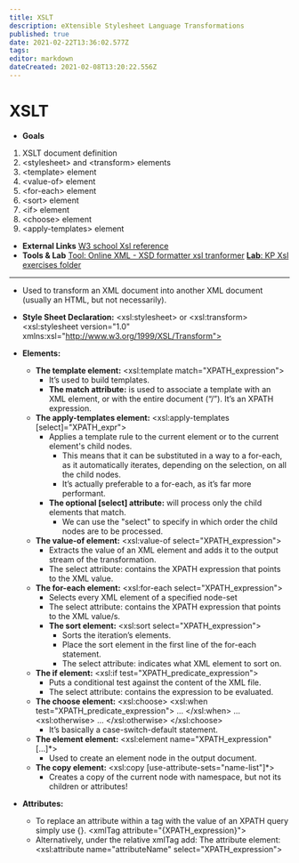```yaml
---
title: XSLT
description: eXtensible Stylesheet Language Transformations
published: true
date: 2021-02-22T13:36:02.577Z
tags: 
editor: markdown
dateCreated: 2021-02-08T13:20:22.556Z
---
```


# XSLT

- **Goals**
1. XSLT document definition
2. &lt;stylesheet> and &lt;transform> elements
3. &lt;template> element
4. &lt;value-of> element
5. &lt;for-each> element
6. &lt;sort> element
7. &lt;if> element
8. &lt;choose> element
9. &lt;apply-templates> element

- **External Links**
[W3 school Xsl reference](https://www.w3schools.com/xml/xsl_intro.asp)
- **Tools & Lab**
[Tool: Online XML - XSD formatter xsl tranformer](http://www.freeformatter.com/xsl-transformer.html)
[**Lab**: KP Xsl exercises folder](https://drive.google.com/open?id=0BydghG4Au4HfWkpkNk1wTmNlRkE)

---

- Used to transform an XML document into another XML document (usually an HTML, but not necessarily). 
- **Style Sheet Declaration:** \<xsl:stylesheet> or \<xsl:transform>
															\<xsl:stylesheet 	version="1.0" xmlns:xsl="http://www.w3.org/1999/XSL/Transform">
- **Elements:**
	- **The template element:** 	\<xsl:template match="XPATH_expression">
		- It’s used to build templates.
		- **The match attribute:** is used to associate a template with an XML element, or with the entire document (“/”). It’s an XPATH expression.
	- **The apply-templates element:** \<xsl:apply-templates [select]="XPATH_expr">
		- Applies a template rule to the current element or to the current element's child nodes.
			- This means that it can be substituted in a way to a for-each, as it automatically iterates, 				depending on the selection, on all the child nodes.
			- It’s actually preferable to a for-each, as it’s far more performant.
		- **The optional [select] attribute:** will process only the child elements that match.
			- We can use the "select" to specify in which order the child nodes are to be processed.
	- **The value-of element:** \<xsl:value-of select="XPATH_expression">
		- Extracts the value of an XML element and adds it to the output stream of the transformation.
		- The select attribute: contains the XPATH expression that points to the XML value.
	- **The for-each element:** \<xsl:for-each select="XPATH_expression">
		- Selects every XML element of a specified node-set
		- The select attribute: contains the XPATH expression that points to the XML value/s.
		- **The sort element:** \<xsl:sort select="XPATH_expression">
			- Sorts the iteration’s elements.
			- Place the sort element in the first line of the for-each statement.
			- The select attribute: indicates what XML element to sort on.
	- **The if element:** \<xsl:if test="XPATH_predicate_expression">
		- Puts a conditional test against the content of the XML file.
		- The select attribute: contains the expression to be evaluated.
	- **The choose element:** 	\<xsl:choose>
                              \<xsl:when test="XPATH_predicate_expression">
                              ... \</xsl:when> ...
                              \<xsl:otherwise>
                              ... </xsl:otherwise>
                              </xsl:choose>
		- It’s basically a case-switch-default statement. 
	- **The element element:** 	\<xsl:element name="XPATH_expression" [...]*>
		- Used to create an element node in the output document.
	- **The copy element:** 		\<xsl:copy [use-attribute-sets="name-list"]*>
		- Creates a copy of the current node with namespace, but not its children or attributes!

- **Attributes:**
	- To replace an attribute within a tag with the value of an XPATH query simply use {}. 
		\<xmlTag attribute="{XPATH_expression}">
	- Alternatively, under the relative xmlTag add: The attribute element:
		\<xsl:attribute name="attributeName" select="XPATH_expression">